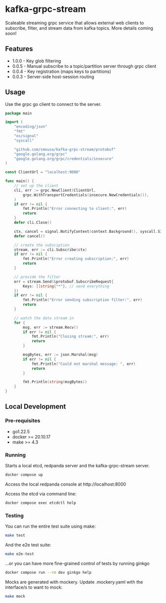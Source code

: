 # kafka-grpc-stream

Scaleable streaming grpc service that allows external web clients to subscribe,
filter, and stream data from kafka topics. More details coming soon!

## Features

* 1.0.0 - Key glob filtering
* 0.0.5 - Manual subscribe to a topic/partition server through grpc client
* 0.0.4 - Key registration (maps keys to partitions)
* 0.0.3 - Server-side host-session routing

## Usage

Use the grpc go client to connect to the server.

```go
package main

import (
    "encoding/json"
    "fmt"
	"os/signal"
	"syscall"

    "github.com/smousa/kafka-grpc-stream/protobuf"
    "google.golang.org/grpc"
    "google.golang.org/grpc/credentials/insecure"
)

const ClientUrl = "localhost:9000"

func main() {
    // set up the client
    cli, err := grpc.NewClient(ClientUrl,
        grpc.WithTransportCredentials(insecure.NewCredentials()),
    )
    if err != nil {
        fmt.Println("Error connecting to client:", err)
        return
    }
    defer cli.Close()

    ctx, cancel = signal.NotifyContext(context.Background(), syscall.SIGINT, syscall.SIGTERM)
    defer cancel()

    // create the subsciption
    stream, err := cli.Subscribe(ctx)
    if err != nil {
        fmt.Println("Error creating subscription:", err)
        return
    }

    // provide the filter
    err = stream.Send(&protobuf.SubscribeRequest{
        Keys: []string{"*"}, // send everything
    })
    if err != nil {
        fmt.Println("Error sending subscription filter:", err)
        return
    }

    // watch the data stream in
    for {
        msg, err := stream.Recv()
        if err != nil {
            fmt.Println("Closing stream:", err)
            return
        }

        msgBytes, err := json.Marshal(msg)
        if err != nil {
            fmt.Println("Could not marshal message: ", err)
            return
        }

        fmt.Println(string(msgBytes))
    }
}

```

## Local Development

### Pre-requisites

* go1.22.5
* docker >= 20.10.17
* make >= 4.3

### Running

Starts a local etcd, redpanda server and the kafka-grpc-stream server.

```bash
docker compose up
```

Access the local redpanda console at http://localhost:8000

Access the etcd via command line:

```bash
docker compose exec etcdctl help
```

### Testing

You can run the entire test suite using make:

```bash
make test
```

And the e2e test suite:

```bash
make e2e-test
```

...or you can have more fine-grained control of tests by running ginkgo

```bash
docker compose run --rm dev ginkgo help
```

Mocks are generated with mockery.  Update .mockery.yaml with the interface/s to
want to mock:

```bash
make mock
```
